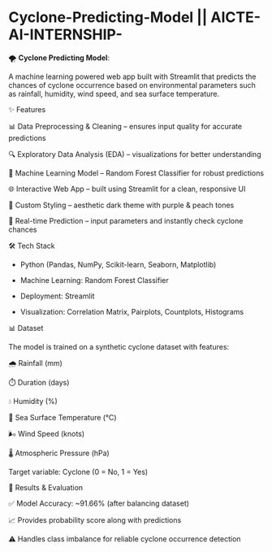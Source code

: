 # Cyclone-Predicting-Model || AICTE-AI-INTERNSHIP-


🌪️ **Cyclone Predicting Model**:

A machine learning powered web app built with Streamlit that predicts the chances of cyclone occurrence based on environmental parameters such as rainfall, humidity, wind speed, and sea surface temperature.





✨ Features  


📊 Data Preprocessing & Cleaning – ensures input quality for accurate predictions

🔍 Exploratory Data Analysis (EDA) – visualizations for better understanding

🤖 Machine Learning Model – Random Forest Classifier for robust predictions

🌐 Interactive Web App – built using Streamlit for a clean, responsive UI

🎨 Custom Styling – aesthetic dark theme with purple & peach tones

🚨 Real-time Prediction – input parameters and instantly check cyclone chances





🛠️ Tech Stack


- Python (Pandas, NumPy, Scikit-learn, Seaborn, Matplotlib)

- Machine Learning: Random Forest Classifier

- Deployment: Streamlit

- Visualization: Correlation Matrix, Pairplots, Countplots, Histograms





📊 Dataset


The model is trained on a synthetic cyclone dataset with features:


🌧️ Rainfall (mm)

⏱️ Duration (days)

💧 Humidity (%)

🌊 Sea Surface Temperature (°C)

🌬️ Wind Speed (knots)

🌡️ Atmospheric Pressure (hPa)

Target variable: Cyclone (0 = No, 1 = Yes)





🚀 Results & Evaluation


✅ Model Accuracy: ~91.66% (after balancing dataset)

📈 Provides probability score along with predictions

⚠️ Handles class imbalance for reliable cyclone occurrence detection
